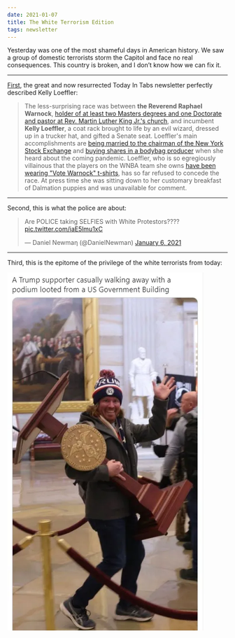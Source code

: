 ```yaml
---
date: 2021-01-07
title: The White Terrorism Edition
tags: newsletter
---
```


Yesterday was one of the most shameful days in American history. We saw a group of domestic terrorists storm the Capitol and face no real consequences. This country is broken, and I don’t know how we can fix it.

***
[First](https://www.todayintabs.com/p/a-poster-makes-good), the great and now resurrected Today In Tabs newsletter perfectly described Kelly Loeffler:
> The less-surprising race was between **the Reverend Raphael Warnock**, [holder of at least two Masters degrees and one Doctorate and pastor at Rev. Martin Luther King Jr.'s church](https://www.washingtonpost.com/politics/2021/01/06/who-is-raphael-warnock/), and incumbent **Kelly Loeffler**, a coat rack brought to life by an evil wizard, dressed up in a trucker hat, and gifted a Senate seat. Loeffler's main accomplishments are [being married to the chairman of the New York Stock Exchange](https://www.independent.co.uk/news/world/americas/us-politics/kelly-loeffler-georgia-runoff-husband-billionaire-b1782611.html) and [buying shares in a bodybag producer](https://www.thedailybeast.com/kelly-loeffler-and-david-perdue-profiting-off-pandemic-pain-are-the-ugly-faces-of-gop-corruption) when she heard about the coming pandemic. Loeffler, who is so egregiously villainous that the players on the WNBA team she owns [have been wearing "Vote Warnock" t-shirts](https://www.nytimes.com/2020/08/04/sports/basketball/wnba-dream-loeffler-warnock.html), has so far refused to concede the race. At press time she was sitting down to her customary breakfast of Dalmation puppies and was unavailable for comment.

***
Second, this is what the police are about:

<blockquote class="twitter-tweet"><p lang="en" dir="ltr">Are POLICE taking SELFIES with White Protestors???? <a href="https://t.co/iaE5lmu1xC">pic.twitter.com/iaE5lmu1xC</a></p>&mdash; Daniel Newmaη (@DanielNewman) <a href="https://twitter.com/DanielNewman/status/1346943091136196610?ref_src=twsrc%5Etfw">January 6, 2021</a></blockquote> <script async src="https://platform.twitter.com/widgets.js" charset="utf-8"></script>

***
Third, this is the epitome of the privilege of the white terrorists from today:

![podium](https://raw.githubusercontent.com/muneer78/muneer78.github.io/master/images/trump-mob-podium.png) 
